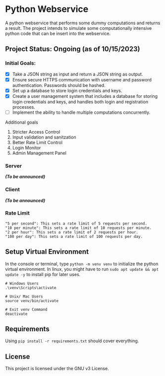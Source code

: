 # Python Webservice
 A python webservice that performs some dummy computations and returns a result. The project intends to simulate some computationally intensive python code that can be insert into the webservice.

## Project Status: Ongoing (as of 10/15/2023)

### Initial Goals:

- [x] Take a JSON string as input and return a JSON string as output.
- [x] Ensure secure HTTPS communication with username and password authentication. Passwords should be hashed.
- [x] Set up a database to store login credentials and keys.
- [x] Create a user management system that includes a database for storing login credentials and keys, and handles both login and registration processes.
- [ ] Implement the ability to handle multiple computations concurrently.

Additional goals
1. Stricter Access Control
2. Input validation and sanitzation
3. Better Rate Limit Control
4. Login Monitor
5. Admin Management Panel

### Server
***(To be announced)***

### Client
***(To be announced)***

### Rate Limit
```
"5 per second": This sets a rate limit of 5 requests per second.
"10 per minute": This sets a rate limit of 10 requests per minute.
"2 per hour": This sets a rate limit of 2 requests per hour.
"100 per day": This sets a rate limit of 100 requests per day.
```

## Setup Virtual Environment
In the console or terminal, type `python -m venv venv` to initialize the python virtual environment. In linux, you might have to run `sudo apt update && apt update -y` to install pip for later uses.
```
# Windows Users
.\venv\Scripts\activate

# Unix/ Mac Users
source venv/bin/activate

# Exit venv Command
deactivate

```

## Requirements
Using ``pip install -r requirements.txt`` should cover everything.

## License
This project is licensed under the GNU v3 License.